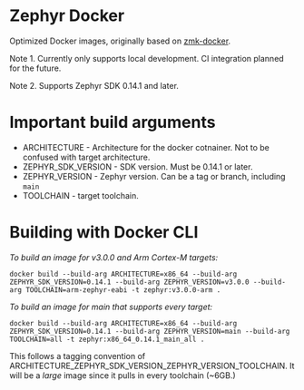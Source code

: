 # Zephyr Docker
Optimized Docker images, originally based on [zmk-docker](https://github.com/zmkfirmware/zmk-docker).

Note 1. Currently only supports local development. CI integration planned for the future.

Note 2. Supports Zephyr SDK 0.14.1 and later.

# Important build arguments

* ARCHITECTURE - Architecture for the docker cotnainer. Not to be confused with target architecture.
* ZEPHYR_SDK_VERSION - SDK version. Must be 0.14.1 or later.
* ZEPHYR_VERSION - Zephyr version. Can be a tag or branch, including `main`
* TOOLCHAIN - target toolchain.

# Building with Docker CLI

_To build an image for v3.0.0 and Arm Cortex-M targets:_

```
docker build --build-arg ARCHITECTURE=x86_64 --build-arg ZEPHYR_SDK_VERSION=0.14.1 --build-arg ZEPHYR_VERSION=v3.0.0 --build-arg TOOLCHAIN=arm-zephyr-eabi -t zephyr:v3.0.0-arm .
```

_To build an image for main that supports every target:_

```
docker build --build-arg ARCHITECTURE=x86_64 --build-arg ZEPHYR_SDK_VERSION=0.14.1 --build-arg ZEPHYR_VERSION=main --build-arg TOOLCHAIN=all -t zephyr:x86_64_0.14.1_main_all .
```

This follows a tagging convention of ARCHITECTURE_ZEPHYR_SDK_VERSION_ZEPHYR_VERSION_TOOLCHAIN. It will be a _large_ image since it pulls in every toolchain (~6GB.)